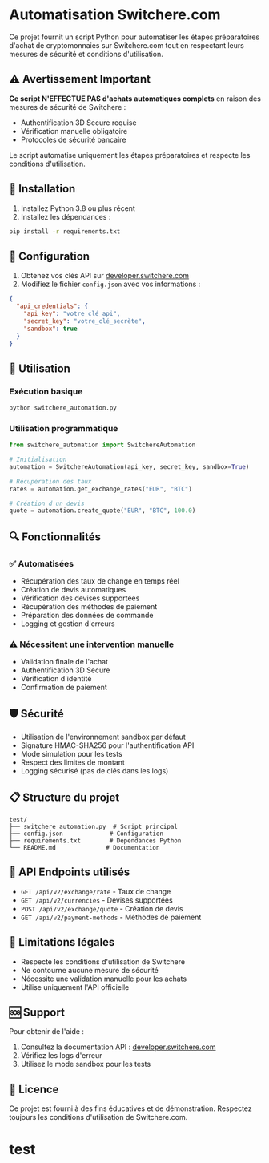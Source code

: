 # Automatisation Switchere.com

Ce projet fournit un script Python pour automatiser les étapes préparatoires d'achat de cryptomonnaies sur Switchere.com tout en respectant leurs mesures de sécurité et conditions d'utilisation.

## ⚠️ Avertissement Important

**Ce script N'EFFECTUE PAS d'achats automatiques complets** en raison des mesures de sécurité de Switchere :
- Authentification 3D Secure requise
- Vérification manuelle obligatoire
- Protocoles de sécurité bancaire

Le script automatise uniquement les étapes préparatoires et respecte les conditions d'utilisation.

## 🚀 Installation

1. Installez Python 3.8 ou plus récent
2. Installez les dépendances :
```bash
pip install -r requirements.txt
```

## 🔧 Configuration

1. Obtenez vos clés API sur [developer.switchere.com](https://developer.switchere.com)
2. Modifiez le fichier `config.json` avec vos informations :
```json
{
  "api_credentials": {
    "api_key": "votre_clé_api",
    "secret_key": "votre_clé_secrète",
    "sandbox": true
  }
}
```

## 📖 Utilisation

### Exécution basique
```bash
python switchere_automation.py
```

### Utilisation programmatique
```python
from switchere_automation import SwitchereAutomation

# Initialisation
automation = SwitchereAutomation(api_key, secret_key, sandbox=True)

# Récupération des taux
rates = automation.get_exchange_rates("EUR", "BTC")

# Création d'un devis
quote = automation.create_quote("EUR", "BTC", 100.0)
```

## 🔍 Fonctionnalités

### ✅ Automatisées
- Récupération des taux de change en temps réel
- Création de devis automatiques
- Vérification des devises supportées
- Récupération des méthodes de paiement
- Préparation des données de commande
- Logging et gestion d'erreurs

### ⚠️ Nécessitent une intervention manuelle
- Validation finale de l'achat
- Authentification 3D Secure
- Vérification d'identité
- Confirmation de paiement

## 🛡️ Sécurité

- Utilisation de l'environnement sandbox par défaut
- Signature HMAC-SHA256 pour l'authentification API
- Mode simulation pour les tests
- Respect des limites de montant
- Logging sécurisé (pas de clés dans les logs)

## 📋 Structure du projet

```
test/
├── switchere_automation.py  # Script principal
├── config.json             # Configuration
├── requirements.txt        # Dépendances Python
└── README.md              # Documentation
```

## 🔗 API Endpoints utilisés

- `GET /api/v2/exchange/rate` - Taux de change
- `GET /api/v2/currencies` - Devises supportées
- `POST /api/v2/exchange/quote` - Création de devis
- `GET /api/v2/payment-methods` - Méthodes de paiement

## 🚨 Limitations légales

- Respecte les conditions d'utilisation de Switchere
- Ne contourne aucune mesure de sécurité
- Nécessite une validation manuelle pour les achats
- Utilise uniquement l'API officielle

## 🆘 Support

Pour obtenir de l'aide :
1. Consultez la documentation API : [developer.switchere.com](https://developer.switchere.com)
2. Vérifiez les logs d'erreur
3. Utilisez le mode sandbox pour les tests

## 📜 Licence

Ce projet est fourni à des fins éducatives et de démonstration. Respectez toujours les conditions d'utilisation de Switchere.com.
# test
